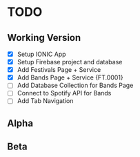 # TODO

## Working Version

- [x] Setup IONIC App
- [x] Setup Firebase project and database
- [x] Add Festivals Page + Service
- [X] Add Bands Page + Service {FT.0001}
- [ ] Add Database Collection for Bands Page
- [ ] Connect to Spotify API for Bands
- [ ] Add Tab Navigation

## Alpha

## Beta
